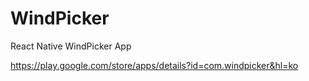# WindPicker
React Native WindPicker App

https://play.google.com/store/apps/details?id=com.windpicker&hl=ko
